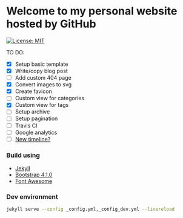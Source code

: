 # Welcome to my personal website hosted by GitHub

[![License: MIT](https://img.shields.io/badge/License-MIT-yellow.svg)](https://opensource.org/licenses/MIT)

TO DO:
- [x] Setup basic template
- [x] Write/copy blog post
- [ ] Add custom 404 page
- [x] Convert images to svg
- [x] Create favicon
- [ ] Custom view for categories
- [x] Custom view for tags
- [ ] Setup archive
- [ ] Setup pagination
- [ ] Travis CI
- [ ] Google analytics
- [ ] [New timeline?](https://bootsnipp.com/snippets/a3BjR)

### Build using

- [Jekyll](https://jekyllrb.com/)
- [Bootstrap 4.1.0](https://getbootstrap.com)
- [Font Awesome](https://fontawesome.com/)

### Dev environment

```bash
jekyll serve --config _config.yml,_config_dev.yml --livereload
```
